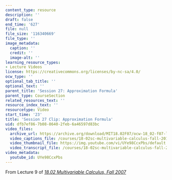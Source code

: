 ```yaml
---
content_type: resource
description: ''
draft: false
end_time: '627'
file: null
file_size: '116340669'
file_type: ''
image_metadata:
  caption: ''
  credit: ''
  image-alt: ''
learning_resource_types:
- Lecture Videos
license: https://creativecommons.org/licenses/by-nc-sa/4.0/
ocw_type: ''
optional_tab_title: ''
optional_text: ''
parent_title: 'Session 27: Approximation Formula'
parent_type: CourseSection
related_resources_text: ''
resource_index_text: ''
resourcetype: Video
start_time: '23'
title: 'Session 27 Clip: Approximation Formula'
uid: dfb7ef86-7b08-8640-2feb-6a46597d83bc
video_files:
  archive_url: https://archive.org/download/MIT18.02F07/ocw-18_02-f07-lec09_300k.mp4
  video_captions_file: /courses/18-02sc-multivariable-calculus-fall-2010/UYe98CcxPbs_captions.vtt
  video_thumbnail_file: https://img.youtube.com/vi/UYe98CcxPbs/default.jpg
  video_transcript_file: /courses/18-02sc-multivariable-calculus-fall-2010/UYe98CcxPbs_transcript.pdf
video_metadata:
  youtube_id: UYe98CcxPbs
---
```

From Lecture 9 of [_18.02 Multivariable Calculus, Fall 2007_](/courses/18-02-multivariable-calculus-fall-2007/video_galleries/video-lectures)